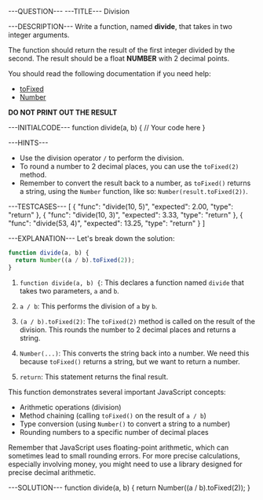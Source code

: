---QUESTION---
---TITLE---
Division

---DESCRIPTION---
Write a function, named **divide**, that takes in two integer arguments.

The function should return the result of the first integer divided by the second. The result should be a float **NUMBER** with 2 decimal points.

You should read the following documentation if you need help:
- [toFixed](https://developer.mozilla.org/en-US/docs/Web/JavaScript/Reference/Global_Objects/Number/toFixed)
- [Number](https://developer.mozilla.org/en-US/docs/Web/JavaScript/Reference/Global_Objects/Number)

**DO NOT PRINT OUT THE RESULT**

---INITIALCODE---
function divide(a, b) {
  // Your code here
}

---HINTS---
- Use the division operator `/` to perform the division.
- To round a number to 2 decimal places, you can use the `toFixed(2)` method.
- Remember to convert the result back to a number, as `toFixed()` returns a string, using the `Number` function, like so: `Number(result.toFixed(2))`.

---TESTCASES---
[
  { "func": "divide(10, 5)", "expected": 2.00, "type": "return" },
  { "func": "divide(10, 3)", "expected": 3.33, "type": "return" },
  { "func": "divide(53, 4)", "expected": 13.25, "type": "return" }
]

---EXPLANATION---
Let's break down the solution:

```javascript
function divide(a, b) {
  return Number((a / b).toFixed(2));
}
```

1. `function divide(a, b) {`: This declares a function named `divide` that takes two parameters, `a` and `b`.

2. `a / b`: This performs the division of `a` by `b`.

3. `(a / b).toFixed(2)`: The `toFixed(2)` method is called on the result of the division. This rounds the number to 2 decimal places and returns a string.

4. `Number(...)`: This converts the string back into a number. We need this because `toFixed()` returns a string, but we want to return a number.

5. `return`: This statement returns the final result.

This function demonstrates several important JavaScript concepts:
- Arithmetic operations (division)
- Method chaining (calling `toFixed()` on the result of `a / b`)
- Type conversion (using `Number()` to convert a string to a number)
- Rounding numbers to a specific number of decimal places

Remember that JavaScript uses floating-point arithmetic, which can sometimes lead to small rounding errors. For more precise calculations, especially involving money, you might need to use a library designed for precise decimal arithmetic.

---SOLUTION---
function divide(a, b) {
  return Number((a / b).toFixed(2));
}